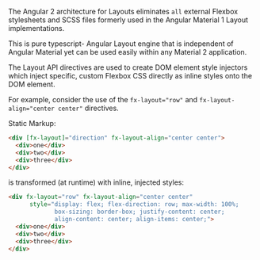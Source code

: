 The Angular 2 architecture for Layouts eliminates `all` external Flexbox stylesheets and SCSS files formerly used in the Angular Material 1 Layout implementations.  

This is pure typescript- Angular Layout engine that is 
independent of Angular Material yet can be used easily within any Material 2 application.

The Layout API directives are used to create DOM element style injectors which inject specific, custom Flexbox 
CSS directly as inline styles onto the DOM element. 

For example, consider the use of the `fx-layout="row"` and `fx-layout-align="center center"` directives.

Static Markup:

```html
<div [fx-layout]="direction" fx-layout-align="center center">
  <div>one</div>
  <div>two</div>
  <div>three</div>
</div>
```

is transformed (at runtime) with inline, injected styles:

```html
<div fx-layout="row" fx-layout-align="center center"
      style="display: flex; flex-direction: row; max-width: 100%; 
             box-sizing: border-box; justify-content: center; 
             align-content: center; align-items: center;">
  <div>one</div>
  <div>two</div>
  <div>three</div>
</div>
```